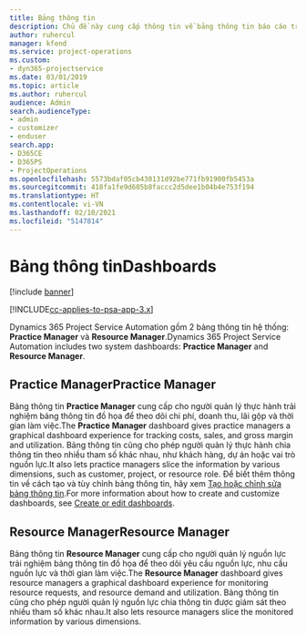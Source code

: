 ```yaml
---
title: Bảng thông tin
description: Chủ đề này cung cấp thông tin về bảng thông tin báo cáo trong Dynamics 365 Project Service Automation.
author: ruhercul
manager: kfend
ms.service: project-operations
ms.custom:
- dyn365-projectservice
ms.date: 03/01/2019
ms.topic: article
ms.author: ruhercul
audience: Admin
search.audienceType:
- admin
- customizer
- enduser
search.app:
- D365CE
- D365PS
- ProjectOperations
ms.openlocfilehash: 5573bdaf05cb430131d92be771fb91900fb5453a
ms.sourcegitcommit: 418fa1fe9d605b8faccc2d5dee1b04b4e753f194
ms.translationtype: HT
ms.contentlocale: vi-VN
ms.lasthandoff: 02/10/2021
ms.locfileid: "5147814"
---
```

# <a name="dashboards"></a><span data-ttu-id="eb04a-103">Bảng thông tin</span><span class="sxs-lookup"><span data-stu-id="eb04a-103">Dashboards</span></span>

[!include [banner](../includes/psa-now-project-operations.md)]

[!INCLUDE[cc-applies-to-psa-app-3.x](../includes/cc-applies-to-psa-app-3x.md)]

<span data-ttu-id="eb04a-104">Dynamics 365 Project Service Automation gồm 2 bảng thông tin hệ thống: **Practice Manager** và **Resource Manager**.</span><span class="sxs-lookup"><span data-stu-id="eb04a-104">Dynamics 365 Project Service Automation includes two system dashboards: **Practice Manager** and **Resource Manager**.</span></span>

## <a name="practice-manager"></a><span data-ttu-id="eb04a-105">Practice Manager</span><span class="sxs-lookup"><span data-stu-id="eb04a-105">Practice Manager</span></span> 

<span data-ttu-id="eb04a-106">Bảng thông tin **Practice Manager** cung cấp cho người quản lý thực hành trải nghiệm bảng thông tin đồ họa để theo dõi chi phí, doanh thu, lãi gộp và thời gian làm việc.</span><span class="sxs-lookup"><span data-stu-id="eb04a-106">The **Practice Manager** dashboard gives practice managers a graphical dashboard experience for tracking costs, sales, and gross margin and utilization.</span></span> <span data-ttu-id="eb04a-107">Bảng thông tin cũng cho phép người quản lý thực hành chia thông tin theo nhiều tham số khác nhau, như khách hàng, dự án hoặc vai trò nguồn lực.</span><span class="sxs-lookup"><span data-stu-id="eb04a-107">It also lets practice managers slice the information by various dimensions, such as customer, project, or resource role.</span></span> <span data-ttu-id="eb04a-108">Để biết thêm thông tin về cách tạo và tùy chỉnh bảng thông tin, hãy xem [Tạo hoặc chỉnh sửa bảng thông tin](https://docs.microsoft.com/dynamics365/customerengagement/on-premises/customize/create-edit-dashboards).</span><span class="sxs-lookup"><span data-stu-id="eb04a-108">For more information about how to create and customize dashboards, see [Create or edit dashboards](https://docs.microsoft.com/dynamics365/customerengagement/on-premises/customize/create-edit-dashboards).</span></span>

## <a name="resource-manager"></a><span data-ttu-id="eb04a-109">Resource Manager</span><span class="sxs-lookup"><span data-stu-id="eb04a-109">Resource Manager</span></span> 

<span data-ttu-id="eb04a-110">Bảng thông tin **Resource Manager** cung cấp cho người quản lý nguồn lực trải nghiệm bảng thông tin đồ họa để theo dõi yêu cầu nguồn lực, nhu cầu nguồn lực và thời gian làm việc.</span><span class="sxs-lookup"><span data-stu-id="eb04a-110">The **Resource Manager** dashboard gives resource managers a graphical dashboard experience for monitoring resource requests, and resource demand and utilization.</span></span> <span data-ttu-id="eb04a-111">Bảng thông tin cũng cho phép người quản lý nguồn lực chia thông tin được giám sát theo nhiều tham số khác nhau.</span><span class="sxs-lookup"><span data-stu-id="eb04a-111">It also lets resource managers slice the monitored information by various dimensions.</span></span>
